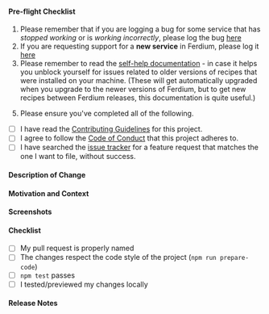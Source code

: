 <!-- Thank you for your Pull Request. -->
<!-- If you're unsure about any of these, don't hesitate to ask. We're here to help! -->
<!-- Please start by naming your pull request properly for e.g. "Add Google Tasks to Todo providers". -->
<!-- Please keep in mind that any text inside "<!--" and "--\>" are comments from us and won't be visible in your bug report, so please don't put any text in them. -->

#### Pre-flight Checklist

1. Please remember that if you are logging a bug for some service that has _stopped working_ or is _working incorrectly_, please log the bug [here](https://github.com/ferdium/ferdium-recipes/issues)
2. If you are requesting support for a **new service** in Ferdium, please log it [here](https://github.com/ferdium/ferdium-recipes/pulls)
3. Please remember to read the [self-help documentation](https://github.com/ferdium/ferdium-app#troubleshooting-recipes-self-help) - in case it helps you unblock yourself for issues related to older versions of recipes that were installed on your machine. (These will get automatically upgraded when you upgrade to the newer versions of Ferdium, but to get new recipes between Ferdium releases, this documentation is quite useful.)
<!-- TODO: Uncomment once we get funding sorted
4. Please consider supporting Ferdium!
  👉 https://github.com/sponsors/ferdium
  👉 https://opencollective.com/ferdium/donate
-->
5. Please ensure you've completed all of the following.

- [ ] I have read the [Contributing Guidelines](https://github.com/ferdium/ferdium-app/blob/develop/CONTRIBUTING.md) for this project.
- [ ] I agree to follow the [Code of Conduct](https://github.com/ferdium/ferdium-app/blob/develop/CODE_OF_CONDUCT.md) that this project adheres to.
- [ ] I have searched the [issue tracker](https://github.com/ferdium/ferdium-app/issues) for a feature request that matches the one I want to file, without success.

#### Description of Change
<!-- Describe your changes in detail. -->

#### Motivation and Context
<!-- Why is this change required? What problem does it solve?  If it fixes an open issue, please link to the issue here. -->

#### Screenshots
<!-- Remove the section if this does not apply. -->

#### Checklist
<!-- Remove items that do not apply. For completed items, change [ ] to [x]. -->
- [ ] My pull request is properly named
- [ ] The changes respect the code style of the project (`npm run prepare-code`)
- [ ] `npm test` passes
- [ ] I tested/previewed my changes locally

#### Release Notes
<!-- Please add a one-line description for users of Ferdium to read in the release notes, or 'none' if no notes relevant to such users. Examples and help on special cases: https://github.com/electron/clerk/blob/master/README.md#examples -->
